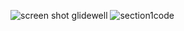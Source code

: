 ![screen shot glidewell](https://user-images.githubusercontent.com/19725414/105983868-318d6e00-604e-11eb-8679-40d93e787b71.JPG)
![section1code](https://user-images.githubusercontent.com/19725414/105984010-65689380-604e-11eb-9260-a067fd4a01b5.JPG)
